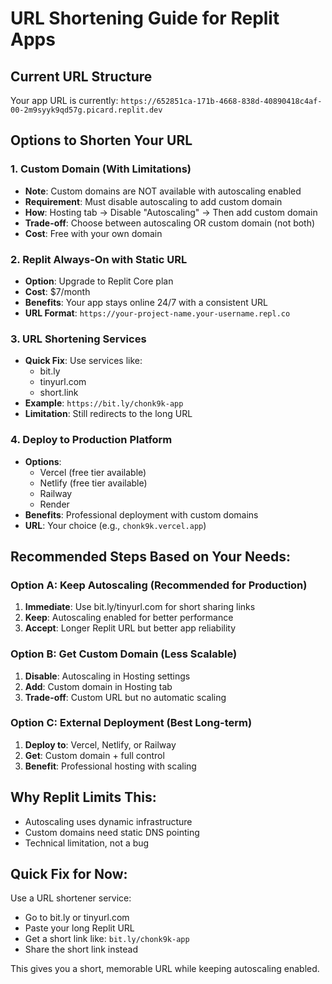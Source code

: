 # URL Shortening Guide for Replit Apps

## Current URL Structure
Your app URL is currently: `https://652851ca-171b-4668-838d-40890418c4af-00-2m9syyk9qd57g.picard.replit.dev`

## Options to Shorten Your URL

### 1. Custom Domain (With Limitations)
- **Note**: Custom domains are NOT available with autoscaling enabled
- **Requirement**: Must disable autoscaling to add custom domain
- **How**: Hosting tab → Disable "Autoscaling" → Then add custom domain
- **Trade-off**: Choose between autoscaling OR custom domain (not both)
- **Cost**: Free with your own domain

### 2. Replit Always-On with Static URL
- **Option**: Upgrade to Replit Core plan
- **Cost**: $7/month
- **Benefits**: Your app stays online 24/7 with a consistent URL
- **URL Format**: `https://your-project-name.your-username.repl.co`

### 3. URL Shortening Services
- **Quick Fix**: Use services like:
  - bit.ly
  - tinyurl.com
  - short.link
- **Example**: `https://bit.ly/chonk9k-app`
- **Limitation**: Still redirects to the long URL

### 4. Deploy to Production Platform
- **Options**: 
  - Vercel (free tier available)
  - Netlify (free tier available)
  - Railway
  - Render
- **Benefits**: Professional deployment with custom domains
- **URL**: Your choice (e.g., `chonk9k.vercel.app`)

## Recommended Steps Based on Your Needs:

### Option A: Keep Autoscaling (Recommended for Production)
1. **Immediate**: Use bit.ly/tinyurl.com for short sharing links
2. **Keep**: Autoscaling enabled for better performance
3. **Accept**: Longer Replit URL but better app reliability

### Option B: Get Custom Domain (Less Scalable)
1. **Disable**: Autoscaling in Hosting settings
2. **Add**: Custom domain in Hosting tab
3. **Trade-off**: Custom URL but no automatic scaling

### Option C: External Deployment (Best Long-term)
1. **Deploy to**: Vercel, Netlify, or Railway
2. **Get**: Custom domain + full control
3. **Benefit**: Professional hosting with scaling

## Why Replit Limits This:
- Autoscaling uses dynamic infrastructure
- Custom domains need static DNS pointing
- Technical limitation, not a bug

## Quick Fix for Now:
Use a URL shortener service:
- Go to bit.ly or tinyurl.com
- Paste your long Replit URL
- Get a short link like: `bit.ly/chonk9k-app`
- Share the short link instead

This gives you a short, memorable URL while keeping autoscaling enabled.